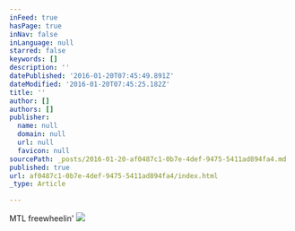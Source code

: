 ```yaml
---
inFeed: true
hasPage: true
inNav: false
inLanguage: null
starred: false
keywords: []
description: ''
datePublished: '2016-01-20T07:45:49.891Z'
dateModified: '2016-01-20T07:45:25.182Z'
title: ''
author: []
authors: []
publisher:
  name: null
  domain: null
  url: null
  favicon: null
sourcePath: _posts/2016-01-20-af0487c1-0b7e-4def-9475-5411ad894fa4.md
published: true
url: af0487c1-0b7e-4def-9475-5411ad894fa4/index.html
_type: Article

---
```

MTL freewheelin'
![](https://the-grid-user-content.s3-us-west-2.amazonaws.com/2f9c5600-88f6-454a-a9a6-2ba2fae3cbe5.jpg)